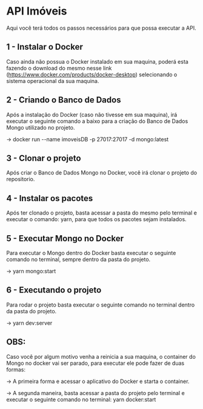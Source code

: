 # API Imóveis

Aqui você terá todos os passos necessários para que possa executar a API.

## 1 - Instalar o Docker

Caso ainda não possua o Docker instalado em sua maquina, poderá esta fazendo o download do mesmo nesse link (https://www.docker.com/products/docker-desktop) selecionando o sistema operacional da sua maquina.

## 2 - Criando o Banco de Dados

Após a instalação do Docker (caso não tivesse em sua maquina), irá executar o seguinte comando a baixo para a criação do Banco de Dados Mongo utilizado no projeto.

-> docker run --name imoveisDB -p 27017:27017 -d mongo:latest

## 3 - Clonar o projeto

Após criar o Banco de Dados Mongo no Docker, você irá clonar o projeto do repositorio.

## 4 - Instalar os pacotes

Após ter clonado o projeto, basta acessar a pasta do mesmo pelo terminal e executar o comando: yarn, para que todos os pacotes sejam instalados.

## 5 - Executar Mongo no Docker

Para executar o Mongo dentro do Docker basta executar o seguinte comando no terminal, sempre dentro da pasta do projeto.

-> yarn mongo:start

## 6 - Executando o projeto

Para rodar o projeto basta executar o seguinte comando no terminal dentro da pasta do projeto.

-> yarn dev:server

## OBS:
Caso você por algum motivo venha a reinicia a sua maquina, o container do Mongo no docker vai ser parado, para executar ele pode fazer de duas formas:

-> A primeira forma e acessar o aplicativo do Docker e starta o container.

-> A segunda maneira, basta acessar a pasta do projeto pelo terminal e executar o seguinte comando no terminal: yarn docker:start
